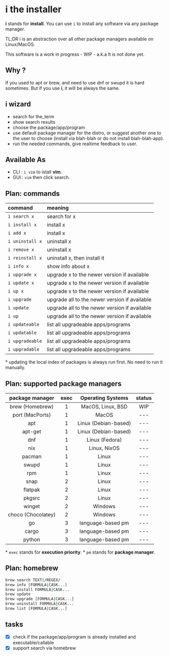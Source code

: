 # i the installer

__i__ stands for __install__. You can use `i` to install any software via any package manager.

TL;DR i is an abstraction over all other package managers available on Linux/MacOS.

This software is a work in progress - WIP - a.k.a It is not done yet.

## Why ?

If you used to apt or brew, and need to use dnf or swupd it is hard sometimes. But if you use __i__, it will be always the same.

## i wizard

- search for the_term
- show search results
- choose the package/app/program
- use default package manager for the distro, or suggest another one to the user to choose (install via blah-blah or do not install blah-blah-app).
- run the needed commands, give realtime feedback to user.

## Available As

- CLI : `i vim` to istall __vim__.
- GUI : `vim` then click search.

## Plan: commands

| command  | meaning |
|:--------|:--------|
| `i search x` | search for x |
| `i install x` | install x |
| `i add x` | install x |
| `i uninstall x` | uninstall x |
| `i remove x` | uninstall x |
| `i reinstall x` | uninstall x, then install it |
| `i info x` | show info about x |
| `i upgrade x` | upgrade x to the newer version if available |
| `i update x` | upgrade x to the newer version if available |
| `i up x` | upgrade x to the newer version if available |
| `i upgrade` | upgrade all to the newer version if available |
| `i update` | upgrade all to the newer version if available |
| `i up` | upgrade all to the newer version if available |
| `i updateable` | list all upgradeable apps/programs |
| `i updatable` | list all upgradeable apps/programs |
| `i upgradeable` | list all upgradeable apps/programs |
| `i upgradable` | list all upgradeable apps/programs |

\* updating the local index of packages is always run first. No need to run it manually.

## Plan: supported package managers

| package manager    | exec | Operating Systems    | status |
|:------------------:|:----:|:--------------------:|:------:|
| brew (Homebrew)    |  1   | MacOS, Linux, BSD    |  WIP   |
| port (MacPorts)    |  1   | MacOS                |  ---   |
| apt                |  1   | Linux (Debian-based) |  ---   |
| apt-get            |  1   | Linux (Debian-based) |  ---   |
| dnf                |  1   | Linux (Fedora)       |  ---   |
| nix                |  1   | Linux, NixOS         |  ---   |
| pacman             |  1   | Linux                |  ---   |
| swupd              |  1   | Linux                |  ---   |
| rpm                |  1   | Linux                |  ---   |
| snap               |  2   | Linux                |  ---   |
| flatpak            |  2   | Linux                |  ---   |
| pkgsrc             |  2   | Linux                |  ---   |
| winget             |  2   | Windows              |  ---   |
| choco (Chocolatey) |  2   | Windows              |  ---   |
| go                 |  3   | language-based pm    |  ---   |
| cargo              |  3   | language-based pm    |  ---   |
| python             |  3   | language-based pm    |  ---   |

\* `exec` stands for __execution priority__.
\* `pm` stands for __package manager__.

## Plan: homebrew

```sh
brew search TEXT|/REGEX/
brew info [FORMULA|CASK...]
brew install FORMULA|CASK...
brew update
brew upgrade [FORMULA|CASK...]
brew uninstall FORMULA|CASK...
brew list [FORMULA|CASK...]
```

## tasks

- [x] check if the package/app/program is already installed and executable/callable
- [x] support search via homebrew
